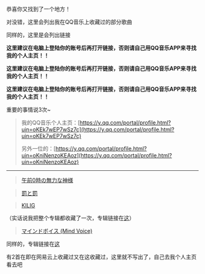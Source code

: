 恭喜你又找到了一个地方！

对没错，这里会列出我在QQ音乐上收藏过的部分歌曲

同样的，这里是会列出链接

**这里建议在电脑上登陆你的账号后再打开链接，否则请自己用QQ音乐APP来寻找我的个人主页！！**

**这里建议在电脑上登陆你的账号后再打开链接，否则请自己用QQ音乐APP来寻找我的个人主页！！**

**这里建议在电脑上登陆你的账号后再打开链接，否则请自己用QQ音乐APP来寻找我的个人主页！！**

重要的事情说3次~

>我的QQ音乐个人主页：[https://y.qq.com/portal/profile.html?uin=oKEk7wEP7wSz7c](https://y.qq.com/portal/profile.html?uin=oKEk7wEP7wSz7c)
>
>另外一位的：[https://y.qq.com/portal/profile.html?uin=oKniNenzoKEAoz](https://y.qq.com/portal/profile.html?uin=oKniNenzoKEAoz)


---

>[午前0時の無力な神様](https://y.qq.com/n/yqq/song/001dEjXQ2CA1Sx.html)


>[罰と罰](https://y.qq.com/n/yqq/song/000jIFqa09KkLZ.html)


>[KILIG](https://y.qq.com/n/yqq/song/00452zWM0T600z.html)


（实话说我把整个专辑都收藏了一次，专辑链接在[这](https://y.qq.com/n/yqq/album/004f2FwI2RWRYz.html#stat=y_new.song.header.albumname)）


>[マインドボイス (Mind Voice)](https://y.qq.com/n/yqq/song/002XbG4819kDLy.html)


同样的，专辑链接在[这](https://y.qq.com/n/yqq/album/000rmAIa3AEost.html#stat=y_new.song.header.albumname)

有2首在即在网易云上收藏过又在这收藏过，这里就不写出了，自己去我个人主页看去吧
